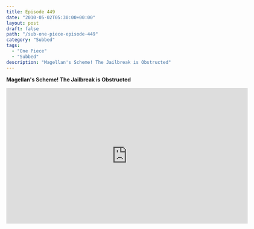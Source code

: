 ```yaml
---
title: Episode 449
date: "2010-05-02T05:30:00+00:00"
layout: post
draft: false
path: "/sub-one-piece-episode-449"
category: "Subbed"
tags:
  - "One Piece"
  - "Subbed"
description: "Magellan's Scheme! The Jailbreak is Obstructed"
---
```


**Magellan's Scheme! The Jailbreak is Obstructed**

<iframe width="640" height="360" src="https://www.rapidvideo.com/e/G6FRPERI1P" frameborder="0" marginwidth=0 marginheight=0 scrolling=no allowfullscreen></iframe>

